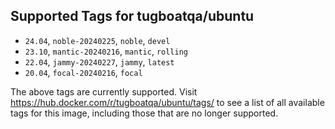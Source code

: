 ## Supported Tags for tugboatqa/ubuntu

* `24.04`, `noble-20240225`, `noble`, `devel`
* `23.10`, `mantic-20240216`, `mantic`, `rolling`
* `22.04`, `jammy-20240227`, `jammy`, `latest`
* `20.04`, `focal-20240216`, `focal`

The above tags are currently supported. Visit https://hub.docker.com/r/tugboatqa/ubuntu/tags/ to see a list of all available tags for this image, including those that are no longer supported.

